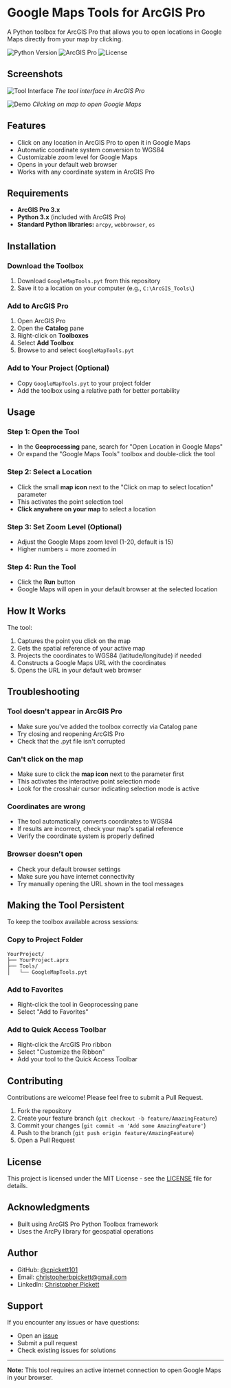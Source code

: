 # Google Maps Tools for ArcGIS Pro

A Python toolbox for ArcGIS Pro that allows you to open locations in Google Maps directly from your map by clicking.

![Python Version](https://img.shields.io/badge/python-3.x-blue.svg)
![ArcGIS Pro](https://img.shields.io/badge/ArcGIS%20Pro-3.x-green.svg)
![License](https://img.shields.io/badge/license-MIT-blue.svg)

## Screenshots

![Tool Interface](images/tool-interface.png)
*The tool interface in ArcGIS Pro*

![Demo](images/demo.gif)
*Clicking on map to open Google Maps*

## Features

- Click on any location in ArcGIS Pro to open it in Google Maps
- Automatic coordinate system conversion to WGS84
- Customizable zoom level for Google Maps
- Opens in your default web browser
- Works with any coordinate system in ArcGIS Pro

## Requirements

- **ArcGIS Pro 3.x**
- **Python 3.x** (included with ArcGIS Pro)
- **Standard Python libraries:** `arcpy`, `webbrowser`, `os`

## Installation

### Download the Toolbox

1. Download `GoogleMapTools.pyt` from this repository
2. Save it to a location on your computer (e.g., `C:\ArcGIS_Tools\`)

### Add to ArcGIS Pro

1. Open ArcGIS Pro
2. Open the **Catalog** pane
3. Right-click on **Toolboxes**
4. Select **Add Toolbox**
5. Browse to and select `GoogleMapTools.pyt`

### Add to Your Project (Optional)

- Copy `GoogleMapTools.pyt` to your project folder
- Add the toolbox using a relative path for better portability

## Usage

### Step 1: Open the Tool

- In the **Geoprocessing** pane, search for "Open Location in Google Maps"
- Or expand the "Google Maps Tools" toolbox and double-click the tool

### Step 2: Select a Location

- Click the small **map icon** next to the "Click on map to select location" parameter
- This activates the point selection tool
- **Click anywhere on your map** to select a location

### Step 3: Set Zoom Level (Optional)

- Adjust the Google Maps zoom level (1-20, default is 15)
- Higher numbers = more zoomed in

### Step 4: Run the Tool

- Click the **Run** button
- Google Maps will open in your default browser at the selected location

## How It Works

The tool:
1. Captures the point you click on the map
2. Gets the spatial reference of your active map
3. Projects the coordinates to WGS84 (latitude/longitude) if needed
4. Constructs a Google Maps URL with the coordinates
5. Opens the URL in your default web browser

## Troubleshooting

### Tool doesn't appear in ArcGIS Pro

- Make sure you've added the toolbox correctly via Catalog pane
- Try closing and reopening ArcGIS Pro
- Check that the .pyt file isn't corrupted

### Can't click on the map

- Make sure to click the **map icon** next to the parameter first
- This activates the interactive point selection mode
- Look for the crosshair cursor indicating selection mode is active

### Coordinates are wrong

- The tool automatically converts coordinates to WGS84
- If results are incorrect, check your map's spatial reference
- Verify the coordinate system is properly defined

### Browser doesn't open

- Check your default browser settings
- Make sure you have internet connectivity
- Try manually opening the URL shown in the tool messages

## Making the Tool Persistent

To keep the toolbox available across sessions:

### Copy to Project Folder

```
YourProject/
├── YourProject.aprx
├── Tools/
│   └── GoogleMapTools.pyt
```

### Add to Favorites

- Right-click the tool in Geoprocessing pane
- Select "Add to Favorites"

### Add to Quick Access Toolbar

- Right-click the ArcGIS Pro ribbon
- Select "Customize the Ribbon"
- Add your tool to the Quick Access Toolbar

## Contributing

Contributions are welcome! Please feel free to submit a Pull Request.

1. Fork the repository
2. Create your feature branch (`git checkout -b feature/AmazingFeature`)
3. Commit your changes (`git commit -m 'Add some AmazingFeature'`)
4. Push to the branch (`git push origin feature/AmazingFeature`)
5. Open a Pull Request

## License

This project is licensed under the MIT License - see the [LICENSE](LICENSE) file for details.

## Acknowledgments

- Built using ArcGIS Pro Python Toolbox framework
- Uses the ArcPy library for geospatial operations

## Author

- GitHub: [@cpickett101](https://github.com/cpickett101)
- Email: christopherbpickett@gmail.com
- LinkedIn: [Christopher Pickett](https://www.linkedin.com/in/christopher-p-a4908979/)

## Support

If you encounter any issues or have questions:
- Open an [issue](https://github.com/cpickett101/google-maps-tools/issues)
- Submit a pull request
- Check existing issues for solutions

---

**Note:** This tool requires an active internet connection to open Google Maps in your browser.

